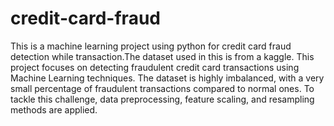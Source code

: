 # credit-card-fraud
This is a machine learning project using python for credit card fraud detection while transaction.The dataset used in this is from a kaggle.
This project focuses on detecting fraudulent credit card transactions using Machine Learning techniques. The dataset is highly imbalanced, with a very small percentage of fraudulent transactions compared to normal ones. To tackle this challenge, data preprocessing, feature scaling, and resampling methods are applied.
